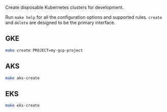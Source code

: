 Create disposable Kubernetes clusters for development.

Run `make help` for all the configuration options and supported rules. `create` and `delete` are designed to be the primary interface.

## GKE

```bash
make create PROJECT=my-gcp-project
```

## AKS

```bash
make aks-create
```

## EKS

```bash
make eks-create
```
